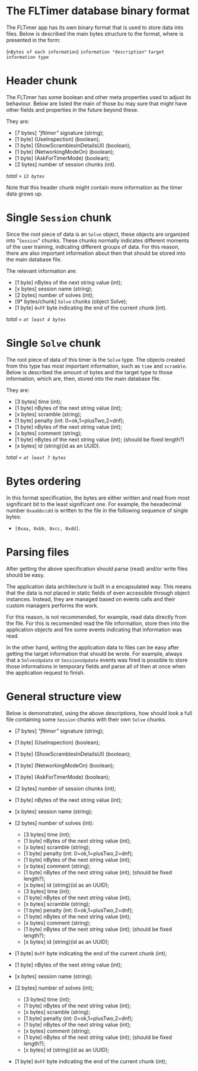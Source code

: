 # The FLTimer database binary format

The FLTimer app has its own binary format that is used to store data into files. Below is described
the main bytes structure to the format, where is presented in the form:

(`nBytes of each information`) `information "description"` `target information type`

# Header chunk

The FLTimer has some boolean and other meta properties used to adjust its behaviour. Below are
listed the main of those bu may sure that might have other fields and properties in the future
beyond these.

They are:

- [7 bytes] _"fltimer"_ signature (string);
- [1 byte] (UseInspection) (boolean);
- [1 byte] (ShowScramblesInDetailsUI) (boolean);
- [1 byte] (NetworkingModeOn) (boolean);
- [1 byte] (AskForTimerMode) (boolean);
- [2 bytes] number of session chunks (int).

*total = `13 bytes`*

Note that this header chunk might contain more information as the timer data grows up.

# Single `Session` chunk

Since the root piece of data is an `Solve` object, these objects are organized into "`Session`"
chunks. These chunks normally indicates different moments of the user training, indicating different
groups of data. For this reason, there are also important information about then that should be
stored into the main database file.

The relevant information are:

- [1 byte] nBytes of the next string value (int);
- [x bytes] session name (string);
- [2 bytes] number of solves (int);
- [9* bytes/chunk] `Solve` chunks (object Solve);
- [1 byte] `0xFF` byte indicating the end of the current chunk (int).

*total = `at least 4 bytes`*

# Single `Solve` chunk

The root piece of data of this timer is the `Solve` type. The objects created from this type has
most important information, such as `time` and `scramble`. Below is described the amount of bytes
and the target type to those information, which are, then, stored into the main database file.

They are:

- [3 bytes] time (int);
- [1 byte] nBytes of the next string value (int);
- [x bytes] scramble (string);
- [1 byte] penalty (int: 0=ok,1=plusTwo,2=dnf);
- [1 byte] nBytes of the next string value (int);
- [x bytes] comment (string);
- [1 byte] nBytes of the next string value (int); (should be fixed length?)
- [x bytes] id (string)(id as an UUID).

*total = `at least 7 bytes`*

# Bytes ordering

In this format specification, the bytes are either written and read from most significant bit to the
least significant one. For example, the hexadecimal number `0xaabbccdd` is written to the file in
the following sequence of single bytes:

- `[0xaa, 0xbb, 0xcc, 0xdd]`.

# Parsing files
After getting the above specification should parse (read) and/or write files should be easy.

The application data architecture is built in a encapsulated way. This means that the data is not
placed in static fields of even accessible through object instances. Instead, they are managed based
on events calls and their custom managers performs the work.

For this reason, is not recommended, for example, read data directly from the file. For this is recomended
read the file information, store then into the application objects and fire some events indicating
that information was read.

In the other hand, writing the application data to files can be easy after getting the target information
that should be wrote. For example, always that a `SolvesUpdate` or `SessionsUpdate` events was fired
is possible to store those informations in temporary fields and parse all of then at once when the application
request to finish.

# General structure view

Below is demonstrated, using the above descriptions, how should look a full file containing some
`Session` chunks with their own `Solve` chunks.

- [7 bytes] _"fltimer"_ signature (string);
- [1 byte] (UseInspection) (boolean);
- [1 byte] (ShowScramblesInDetailsUI) (boolean);
- [1 byte] (NetworkingModeOn) (boolean);
- [1 byte] (AskForTimerMode) (boolean);
- [2 bytes] number of session chunks (int);

- [1 byte] nBytes of the next string value (int);
- [x bytes] session name (string);
- [2 bytes] number of solves (int):
    - [3 bytes] time (int);
    - [1 byte] nBytes of the next string value (int);
    - [x bytes] scramble (string);
    - [1 byte] penalty (int: 0=ok,1=plusTwo,2=dnf);
    - [1 byte] nBytes of the next string value (int);
    - [x bytes] comment (string);
    - [1 byte] nBytes of the next string value (int); (should be fixed length?);
    - [x bytes] id (string)(id as an UUID);
    - [3 bytes] time (int);
    - [1 byte] nBytes of the next string value (int);
    - [x bytes] scramble (string);
    - [1 byte] penalty (int: 0=ok,1=plusTwo,2=dnf);
    - [1 byte] nBytes of the next string value (int);
    - [x bytes] comment (string);
    - [1 byte] nBytes of the next string value (int); (should be fixed length?);
    - [x bytes] id (string)(id as an UUID);
- [1 byte] `0xFF` byte indicating the end of the current chunk (int);

- [1 byte] nBytes of the next string value (int);
- [x bytes] session name (string);
- [2 bytes] number of solves (int);
    - [3 bytes] time (int);
    - [1 byte] nBytes of the next string value (int);
    - [x bytes] scramble (string);
    - [1 byte] penalty (int: 0=ok,1=plusTwo,2=dnf);
    - [1 byte] nBytes of the next string value (int);
    - [x bytes] comment (string);
    - [1 byte] nBytes of the next string value (int); (should be fixed length?);
    - [x bytes] id (string)(id as an UUID);
- [1 byte] `0xFF` byte indicating the end of the current chunk (int);
